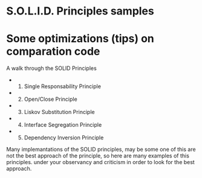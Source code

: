 # S.O.L.I.D.   Principles samples

# Some optimizations (tips) on comparation code 
A walk through the SOLID Principles

- 1. Single Responsability Principle
- 2. Open/Close Principle
- 3. Liskov Substitution Principle
- 4. Interface Segregation Principle
- 5. Dependency Inversion Principle

Many implemantations of the SOLID principles, may be some one of this are not the best approach of the principle, so here are many examples of this principles. under your observancy and criticism in order to look for the best approach. 